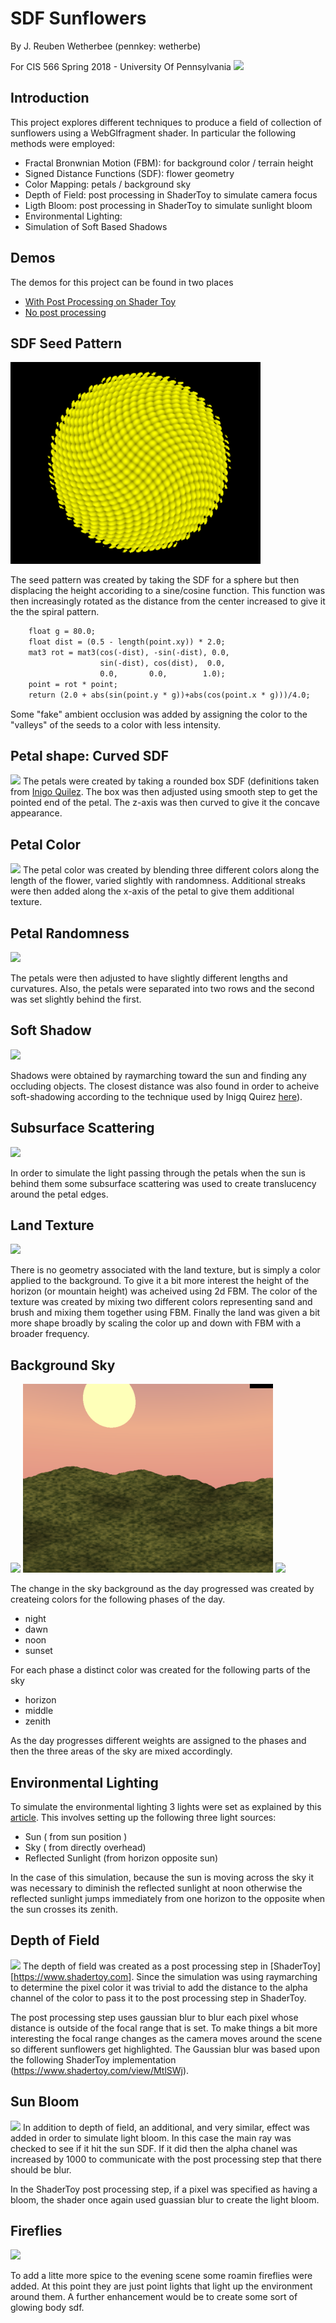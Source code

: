 # SDF Sunflowers

By J. Reuben Wetherbee (pennkey: wetherbe)

For CIS 566 Spring 2018 - University Of Pennsylvania
![](images/final.png)

## Introduction
This project explores different techniques to produce a field of collection of sunflowers using a WebGlfragment shader.
In particular the following methods were employed:
- Fractal Bronwnian Motion (FBM): for background color / terrain height
- Signed Distance Functions (SDF): flower geometry
- Color Mapping:  petals / background sky
- Depth of Field:  post processing in ShaderToy to simulate camera focus
- Ligth Bloom:  post processing in ShaderToy to simulate sunlight bloom
- Environmental Lighting:
- Simulation of Soft Based Shadows

## Demos
The demos for this project can be found in two places
- [With Post Processing on Shader Toy](https://www.shadertoy.com/view/tdSGWy)
- [No post processing](https://jrweth.github.io/hw03-environment-setpiece/)  



## SDF Seed Pattern
![](images/seed_height_map.png)

The seed pattern was created by taking the SDF for a sphere but then displacing the height accoriding to a sine/cosine function. 
This function was then increasingly rotated as the distance from the center increased to give it the the spiral pattern.
````xslt
    float g = 80.0;
    float dist = (0.5 - length(point.xy)) * 2.0;
    mat3 rot = mat3(cos(-dist), -sin(-dist), 0.0,
                    sin(-dist), cos(dist),  0.0,
                    0.0,       0.0,        1.0);
    point = rot * point;
    return (2.0 + abs(sin(point.y * g))+abs(cos(point.x * g)))/4.0;
````

Some "fake" ambient occlusion was added by assigning the color to the "valleys" of the seeds to a color with
less intensity.

## Petal shape: Curved SDF
![](images/petals.png)
The petals were created by taking a rounded box SDF (definitions taken from 
[Inigo Quilez](https://www.iquilezles.org/www/articles/distfunctions/distfunctions.htm).  The box was then
adjusted using smooth step to get the pointed end of the petal.  The z-axis was then curved to give it the concave appearance.

## Petal Color
![](images/petals_color.png)
The petal color was created by blending three different colors along the length of the flower, varied slightly with
randomness.  Additional streaks were then added along the x-axis of the petal to give them additional texture.


## Petal Randomness
![](images/petals_color_random.png)

The petals were then adjusted to have slightly different lengths and curvatures.  Also, the petals were separated
into two rows and the second was set slightly behind the first. 


## Soft Shadow
![](images/soft_shadow.png)

Shadows were obtained by raymarching toward the sun and finding any occluding objects.  The closest distance
was also found in order to acheive soft-shadowing according to the technique used by Inigq Quirez 
[here](http://www.iquilezles.org/www/articles/rmshadows/rmshadows.htm)).

## Subsurface Scattering
![](images/scattering.png)

In order to simulate the light passing through the petals when the sun is behind them some subsurface scattering
was used to create translucency around the petal edges.

## Land Texture
![](images/land.png)

There is no geometry associated with the land texture, but is simply a color applied to the background.
To give it a bit more interest the height of the horizon (or mountain height) was acheived using 2d FBM.
The color of the texture was created by mixing two different colors representing sand and brush and
mixing them together using FBM.  Finally the land was given a bit more shape broadly by scaling the color
up and down with FBM with a broader frequency.

## Background Sky
![](images/dawn.png)
![](images/sunset.png)
![](images/night.png)

The change in the sky background as the day progressed was created by createing colors for the following phases
of the day.
- night
- dawn
- noon
- sunset 

For each phase a distinct color was created for the following parts of the sky
- horizon
- middle
- zenith

As the day progresses different weights are assigned to the phases and then the three areas of the sky are mixed accordingly.

## Environmental Lighting
To simulate the environmental lighting 3 lights were set as explained by this
 [article](http://www.iquilezles.org/www/articles/outdoorslighting/outdoorslighting.htm).
 This involves setting up the following three light sources:
 - Sun  ( from sun position )
 - Sky  ( from directly overhead)
 - Reflected Sunlight (from horizon opposite sun)
 
 In the case of this simulation, because the sun is moving across the sky it was necessary to diminish the 
 reflected sunlight at noon otherwise the reflected sunlight jumps immediately from one horizon to the opposite when
 the sun crosses its zenith.
 

## Depth of Field
![](images/depth_field.png)
The depth of field was created as a post processing step in [ShaderToy][https://www.shadertoy.com].  Since the
simulation was using raymarching to determine the pixel color it was trivial to add the distance to the alpha channel
of the color to pass it to the post processing step in ShaderToy.  

The post processing step uses gaussian blur to blur each pixel whose distance is outside of the focal range that is set.
To make things a bit more interesting the focal range changes as the camera moves around the scene so different
sunflowers get highlighted.  The Gaussian blur was based upon the following ShaderToy implementation (https://www.shadertoy.com/view/MtlSWj).



## Sun Bloom
![](images/bloom.png)
In addition to depth of field, an additional, and very similar, effect was added in order to simulate light bloom.
In this case the main ray was checked to see if it hit the sun SDF.  If it did then the alpha chanel was increased by 1000
to communicate with the post processing step that there should be blur.

In the ShaderToy post processing step, if a pixel was specified as having a bloom, the shader once again used guassian
blur to create the light bloom.


## Fireflies
![](images/fireflies.png)

To add a litte more spice to the evening scene some roamin fireflies were added. At this point they are just point lights
that light up the environment around them.  A further enhancement would be to create some sort of glowing body sdf.



